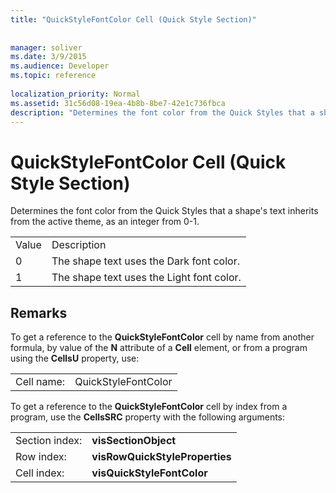 ```yaml
---
title: "QuickStyleFontColor Cell (Quick Style Section)"
 
 
manager: soliver
ms.date: 3/9/2015
ms.audience: Developer
ms.topic: reference
 
localization_priority: Normal
ms.assetid: 31c56d08-19ea-4b8b-8be7-42e1c736fbca
description: "Determines the font color from the Quick Styles that a shape's text inherits from the active theme, as an integer from 0-1."
---
```


# QuickStyleFontColor Cell (Quick Style Section)

Determines the font color from the Quick Styles that a shape's text inherits from the active theme, as an integer from 0-1. 
  
|||
|:-----|:-----|
|Value  <br/> |Description  <br/> |
|0  <br/> |The shape text uses the Dark font color.  <br/> |
|1  <br/> |The shape text uses the Light font color.  <br/> |
   
## Remarks

To get a reference to the **QuickStyleFontColor** cell by name from another formula, by value of the **N** attribute of a **Cell** element, or from a program using the **CellsU** property, use: 
  
|||
|:-----|:-----|
| Cell name:  <br/> | QuickStyleFontColor  <br/> |
   
To get a reference to the **QuickStyleFontColor** cell by index from a program, use the **CellsSRC** property with the following arguments: 
  
|||
|:-----|:-----|
| Section index:  <br/> |**visSectionObject** <br/> |
| Row index:  <br/> |**visRowQuickStyleProperties** <br/> |
| Cell index:  <br/> |**visQuickStyleFontColor** <br/> |
   

